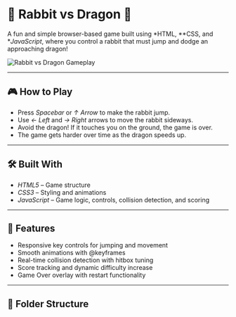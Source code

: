 # 🐇 Rabbit vs Dragon 🐉

A fun and simple browser-based game built using *HTML, **CSS, and **JavaScript*, where you control a rabbit that must jump and dodge an approaching dragon!

![Rabbit vs Dragon Gameplay](preview.png) <!-- Optional: replace with your own screenshot filename -->

---

## 🎮 How to Play

- Press *Spacebar* or *↑ Arrow* to make the rabbit jump.
- Use *← Left* and *→ Right* arrows to move the rabbit sideways.
- Avoid the dragon! If it touches you on the ground, the game is over.
- The game gets harder over time as the dragon speeds up.

---

## 🛠️ Built With

- *HTML5* – Game structure
- *CSS3* – Styling and animations
- *JavaScript* – Game logic, controls, collision detection, and scoring

---

## 🚀 Features

- Responsive key controls for jumping and movement
- Smooth animations with @keyframes
- Real-time collision detection with hitbox tuning
- Score tracking and dynamic difficulty increase
- Game Over overlay with restart functionality

---

## 📁 Folder Structure
